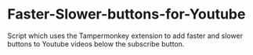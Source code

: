 # Faster-Slower-buttons-for-Youtube
Script which uses the Tampermonkey extension to add faster and slower buttons to Youtube videos below the subscribe button.
